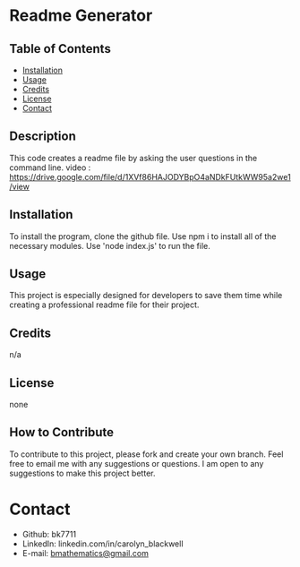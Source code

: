 # Readme Generator
## Table of Contents
- [Installation](#installation)
- [Usage](#usage)
- [Credits](#credits)
- [License](#license)
- [Contact](#contact)
## Description
This code creates a readme file by asking the user questions in the command line.
video : https://drive.google.com/file/d/1XVf86HAJODYBpO4aNDkFUtkWW95a2we1/view

## Installation
To install the program, clone the github file. Use npm i to install all of the necessary modules. Use 'node index.js' to run the file.
## Usage
This project is especially designed for developers to save them time while creating a professional readme file for their project.
## Credits 
n/a
## License
none
## How to Contribute
To contribute to this project, please fork and create your own branch. Feel free to email me with any suggestions or questions. I am open to any suggestions to make this project better.

# Contact
- Github: bk7711
- LinkedIn: linkedin.com/in/carolyn_blackwell
- E-mail: bmathematics@gmail.com